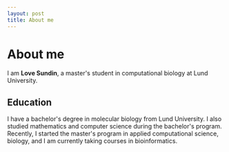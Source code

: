 ```yaml
---
layout: post
title: About me
---
```


# About me

I am **Love Sundin**, a master's student in computational biology at Lund University.

## Education

I have a bachelor's degree in molecular biology from Lund University. I also studied mathematics and computer science during the bachelor's program. Recently, I started the master's program in applied computational science, biology, and I am currently taking courses in bioinformatics.

